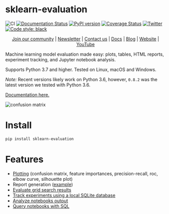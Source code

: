 # sklearn-evaluation

![CI](https://github.com/ploomber/sklearn-evaluation/workflows/CI/badge.svg)
[![Documentation Status](https://readthedocs.org/projects/sklearn-evaluation/badge/?version=latest)](https://sklearn-evaluation.readthedocs.io/en/latest/?badge=latest)
[![PyPI version](https://badge.fury.io/py/sklearn-evaluation.svg)](https://badge.fury.io/py/sklearn-evaluation)
[![Coverage Status](https://coveralls.io/repos/github/ploomber/sklearn-evaluation/badge.svg)](https://coveralls.io/github/ploomber/sklearn-evaluation)
[![Twitter](https://img.shields.io/twitter/follow/edublancas?label=Follow&style=social)](https://twitter.com/intent/user?screen_name=ploomber)
[![Code style: black](https://img.shields.io/badge/code%20style-black-000000.svg)](https://github.com/psf/black)



<p align="center">
  <a href="https://ploomber.io/community">Join our community</a>
  |
  <a href="https://www.getrevue.co/profile/ploomber">Newsletter</a>
  |
  <a href="mailto:contact@ploomber.io">Contact us</a>
  |
  <a href="https://sklearn-evaluation.ploomber.io">Docs</a>
  |
  <a href="https://ploomber.io/">Blog</a>
  |
  <a href="https://www.ploomber.io">Website</a>
  |
  <a href="https://www.youtube.com/channel/UCaIS5BMlmeNQE4-Gn0xTDXQ">YouTube</a>
</p>

Machine learning model evaluation made easy: plots, tables, HTML reports, experiment tracking, and Jupyter notebook analysis.

Supports Python 3.7 and higher. Tested on Linux, macOS and Windows.

*Note:* Recent versions likely work on Python 3.6, however, `0.8.2` was the latest version we tested with Python 3.6.

[Documentation here.](https://sklearn-evaluation.ploomber.io)

![confusion matrix](examples/cm.png)

# Install  

```bash
pip install sklearn-evaluation
```

# Features

* [Plotting](https://sklearn-evaluation.ploomber.io/en/latest/classification/basic.html) (confusion matrix, feature importances, precision-recall, roc, elbow curve, silhouette plot)
* Report generation ([example](https://htmlpreview.github.io/?https://github.com/ploomber/sklearn-evaluation/blob/master/examples/report.html))
* [Evaluate grid search results](https://sklearn-evaluation.ploomber.io/en/latest/optimization/grid_search.html)
* [Track experiments using a local SQLite database](https://sklearn-evaluation.ploomber.io/en/latest/comparison/SQLiteTracker.html)
* [Analyze notebooks output](https://sklearn-evaluation.ploomber.io/en/latest/comparison/NotebookCollection.html)
* [Query notebooks with SQL](https://sklearn-evaluation.ploomber.io/en/latest/comparison/nbdb.html)

